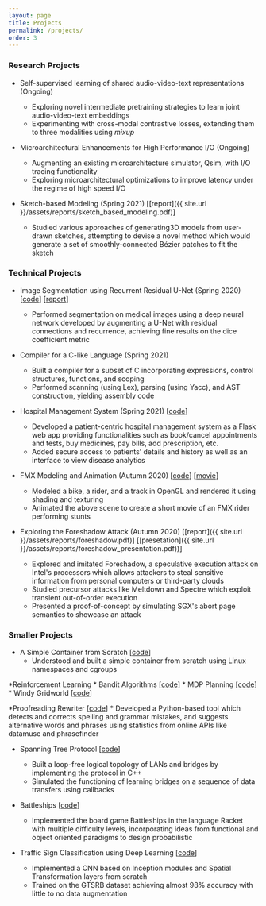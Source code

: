```yaml
---
layout: page
title: Projects
permalink: /projects/
order: 3
---
```


### Research Projects

* Self-supervised learning of shared audio-video-text representations (Ongoing)
    * Exploring novel intermediate pretraining strategies to learn joint audio-video-text embeddings
    * Experimenting with cross-modal contrastive losses, extending them to three modalities using *mixup*

* Microarchitectural Enhancements for High Performance I/O (Ongoing)
    * Augmenting an existing microarchitecture simulator, Qsim, with I/O tracing functionality
    * Exploring microarchitectural optimizations to improve latency under the regime of high speed I/O

* Sketch-based Modeling (Spring 2021) 
[[report]({{ site.url }}/assets/reports/sketch_based_modeling.pdf)]
    * Studied various approaches of generating3D models from user-drawn sketches, attempting to devise a novel method which would generate a set of smoothly-connected Bézier patches to fit the sketch

### Technical Projects

* Image Segmentation using Recurrent Residual U-Net (Spring 2020)
[[code](https://github.com/akkapakasaikiran/MIS-R2UNet)] 
[[report](https://github.com/akkapakasaikiran/MIS-R2UNet/blob/master/project_report.pdf)]
    * Performed segmentation on medical images using a deep neural network developed by augmenting a U-Net with residual connections and recurrence, achieving fine results on the dice coefficient metric

* Compiler for a C-like Language (Spring 2021)
    * Built a compiler for a subset of C incorporating expressions, control structures, functions, and scoping
    * Performed scanning (using Lex), parsing (using Yacc), and AST construction, yielding assembly code

* Hospital Management System (Spring 2021) [[code](https://github.com/CS387-Project-Team/Patient-management-system)]
    * Developed a patient-centric hospital management system as a Flask web app providing functionalities such as book/cancel appointments and tests, buy medicines, pay bills, add prescription, etc.
    * Added secure access to patients’ details and history as well as an interface to view disease analytics

* FMX Modeling and Animation (Autumn 2020) 
[[code]()] 
[[movie](https://youtu.be/RhG3SWKn6W8)]
    * Modeled a bike, a rider, and a track in OpenGL and rendered it using shading and texturing
    * Animated the above scene to create a short movie of an FMX rider performing stunts


* Exploring the Foreshadow Attack (Autumn 2020) 
[[report]({{ site.url }}/assets/reports/foreshadow.pdf)]
[[presetation]({{ site.url }}/assets/reports/foreshadow_presentation.pdf))]
    * Explored and imitated Foreshadow, a speculative execution attack on Intel's processors which allows attackers to steal sensitive information from personal computers or third-party clouds
    * Studied precursor attacks like Meltdown and Spectre which exploit transient out-of-order execution
    * Presented a proof-of-concept by simulating SGX's abort page semantics to showcase an attack

### Smaller Projects

* A Simple Container from Scratch [[code](https://github.com/akkapakasaikiran/container-from-scratch)]
    * Understood and built a simple container from scratch using Linux namespaces and cgroups

*Reinforcement Learning
    * Bandit Algorithms [[code](https://github.com/akkapakasaikiran/bandit-algos)]
    * MDP Planning [[code](https://github.com/akkapakasaikiran/mdp-planning)]
    * Windy Gridworld [[code](https://github.com/akkapakasaikiran/windy-gridworld)]

*Proofreading Rewriter [[code](https://github.com/akkapakasaikiran/Proofreading-Rewriter)]
    * Developed a Python-based tool which detects and corrects spelling and grammar mistakes, and suggests alternative words and phrases using statistics from online APIs like datamuse and phrasefinder

* Spanning Tree Protocol [[code](https://github.com/akkapakasaikiran/NoLoops)] 
    * Built a loop-free logical topology of LANs and bridges by implementing the protocol in C++
    * Simulated the functioning of learning bridges on a sequence of data transfers using callbacks

* Battleships [[code](https://github.com/saum-g/Battleships)]
    * Implemented the board game Battleships in the language Racket with multiple difficulty levels, incorporating ideas from functional and object oriented paradigms to design probabilistic

* Traffic Sign Classification using Deep Learning [[code](https://github.com/akkapakasaikiran/Traffic-Signs-Classifier)]
    * Implemented a CNN based on Inception modules and Spatial Transformation layers from scratch
    * Trained on the GTSRB dataset achieving almost 98% accuracy with little to no data augmentation